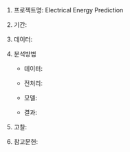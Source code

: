 1. 프로젝트명: Electrical Energy Prediction 

2. 기간:


3. 데이터:


4. 분석방법
   - 데이터:


   - 전처리:


   - 모델:


   - 결과:


5. 고찰:
   
6. 참고문헌:
